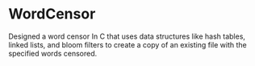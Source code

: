 # WordCensor
Designed a word censor In C that uses data structures like hash tables, linked lists, and bloom filters to create a copy of an existing file with the specified words censored.
